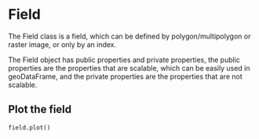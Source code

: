 
# Field
The Field class is a field, which can be defined by polygon/multipolygon or raster image, 
or only by an index.

The Field object has public properties and private properties, 
the public properties are the properties that are scalable, which can be
easily used in geoDataFrame, and the private properties are the properties
that are not scalable.


## Plot the field

```python
field.plot()
```
